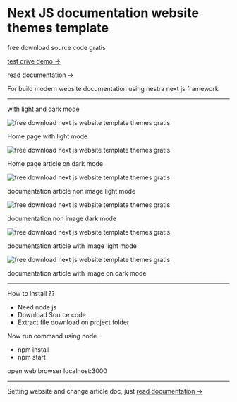# Next JS documentation website themes template

free download source code gratis

[test drive demo →](https://beposresto.vercel.app/)

[read documentation →](https://www.hockeycomputindo.com/2021/05/create-website-using-next-js-free.html)

For build modern website documentation using nestra next js framework


------------

with light and dark mode

![free download next js website template themes gratis](https://1.bp.blogspot.com/-942LuVNEA6k/YLTP9MEZfsI/AAAAAAAAOU8/zEB6vLqXU-UzR3lHocOcSPiNMlVuJNklwCLcBGAsYHQ/s1348/free%2Bwebapp%2Bthemes%2Btemplate%2Bnext%2Bjs%2B%25281%2529.png)

Home page with light mode

![free download next js website template themes gratis](https://1.bp.blogspot.com/-pjDg1mS-cJo/YLTP9KRKtSI/AAAAAAAAOVA/BKsVEYR_-BoiE1e8UPkzDTBDIssYHzEjQCLcBGAsYHQ/s1348/free%2Bwebapp%2Bthemes%2Btemplate%2Bnext%2Bjs%2B%25282%2529.png)

Home page article on dark mode

![free download next js website template themes gratis](https://1.bp.blogspot.com/-Q_mhc4ziLXE/YLTP9nmwV3I/AAAAAAAAOVE/4hNlVNCmABk6dy-yzUxIBhyCBpKjnxP9wCLcBGAsYHQ/s1349/free%2Bwebapp%2Bthemes%2Btemplate%2Bnext%2Bjs%2B%25284%2529.png)

documentation article non image light mode

![free download next js website template themes gratis](https://1.bp.blogspot.com/-j3xA0R5ABLI/YLTP8qM2j_I/AAAAAAAAOU4/az0k8hQGzDY_rrZdG7b99VZjNwdLNypwgCLcBGAsYHQ/s1349/free%2Bwebapp%2Bthemes%2Btemplate%2Bnext%2Bjs%2B%25283%2529.png)

documentation non image dark mode

![free download next js website template themes gratis](https://1.bp.blogspot.com/-XEl0OtC8HGc/YLTP-cGdeuI/AAAAAAAAOVM/caMTZ5biTH8iuc-LHH3iwR_sTMCVa07iwCLcBGAsYHQ/s1349/free%2Bwebapp%2Bthemes%2Btemplate%2Bnext%2Bjs%2B%25286%2529.png)

documentation article with image light mode

![free download next js website template themes gratis](https://1.bp.blogspot.com/-_QhJjrcIOSs/YLTP-ChPFLI/AAAAAAAAOVI/4DdBWpLHXtc7rYVue8pIO3h4ELvcuzazACLcBGAsYHQ/s1349/free%2Bwebapp%2Bthemes%2Btemplate%2Bnext%2Bjs%2B%25285%2529.png)

documentation article with image on dark mode


------------

How to install ??

+ Need node js
+ Download Source code
+ Extract file download on project folder

Now run command using node
+ npm install
+ npm start

open web browser localhost:3000

---------------

Setting website and change article doc, just [read documentation →](https://www.hockeycomputindo.com/2021/05/create-website-using-next-js-free.html)


